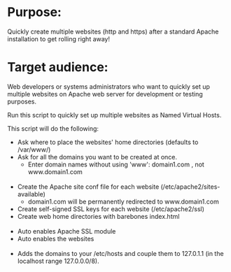 <h1>Purpose:</h1>

<p>Quickly create multiple websites (http and https) after a standard Apache installation to get rolling right away!</p>

<h1>Target audience:</h1>

<p>Web developers or systems administrators who want to quickly set up multiple websites on Apache web server for development or testing purposes.</p>

<p>Run this script to quickly set up multiple websites as&nbsp;Named Virtual Hosts.</p>

<p>This script will do the following:</p>

<ul>
	<li>Ask where to place the websites&#39; home directories (defaults to /var/www/)</li>
	<li>Ask for all the domains you want to be created at once.
	<ul>
		<li>Enter domain names without using 'www': domain1.com , not www.domain1.com<br />
		&nbsp;</li>
	</ul>
	</li>
	<li>Create the Apache site conf file for each website (/etc/apache2/sites-available)
	<ul>
		<li>domain1.com will be permanently redirected to www.domain1.com</li>
	</ul>
	</li>
	<li>Create self-signed SSL keys for each website (/etc/apache2/ssl)</li>
	<li>Create web home directories with barebones index.html<br />
	&nbsp;</li>
	<li>Auto enables Apache SSL module</li>
	<li>Auto enables the websites<br />
	&nbsp;</li>
	<li>Adds the domains to your /etc/hosts and couple them to 127.0.1.1 (in the localhost range 127.0.0.0/8).</li>
</ul>
